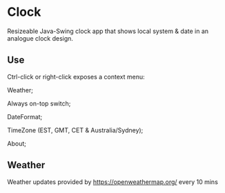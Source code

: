 # Clock

Resizeable Java-Swing clock app that shows local system & date in an analogue clock design. 

## Use

Ctrl-click or right-click exposes a context menu:
  
  Weather;
  
  Always on-top switch;
  
  DateFormat;
  
  TimeZone (EST, GMT, CET & Australia/Sydney);
  
  About;

## Weather 

Weather updates provided by https://openweathermap.org/ every 10 mins
